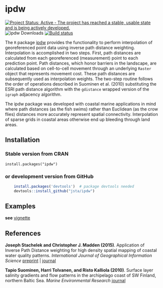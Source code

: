 ipdw
======

[![Project Status: Active - The project has reached a stable, usable state and is being actively developed.](http://www.repostatus.org/badges/latest/active.svg)](http://www.repostatus.org/#active)
![ipdw Downloads](http://cranlogs.r-pkg.org/badges/ipdw)
[![Build status](https://ci.appveyor.com/api/projects/status/5vb8krkx50r1qhbp?svg=true)](https://ci.appveyor.com/project/jsta/ipdw)

The `R` package [ipdw](http://jsta.github.io/public/stachmadden2015am.pdf)  provides the functionality to perform interpolation of georeferenced point data using inverse path distance weighting. Interpolation is accomplished in two steps. First, path distances are calculated from each georeferenced (measurement) point to each prediction point. Path distances, which honor barriers in the landscape, are calculated based on cell-to-cell movement through an underlying `Raster` object that represents movement cost. These path distances are subsequently used as interpolation weights. The two-step routine follows the order of operations described in Suominen et al. (2010) substituting the ESRI path distance algorithm with the `gdistance` wrapped version of the `igraph` adjacency algorithm.    

The ipdw package was developed with coastal marine applications in mind where path distances (as the fish swims) rather than Euclidean (as the crow flies) distances more accurately represent spatial connectivity. Interpolation of sparse grids in coastal areas otherwise end up bleeding through land areas.

## Installation
### Stable version from CRAN

```{r}
install.packages("ipdw")
```

### or development version from GitHub
```r
	install.packages('devtools')  # package devtools needed
	devtools::install_github("jsta/ipdw")
```

## Examples
**see** [vignette](https://cdn.rawgit.com/jsta/ipdw/master/inst/doc/ipdw.pdf)

## References
**Joseph Stachelek and Christopher J. Madden (2015)**. Application of Inverse Path Distance weighting for high density spatial mapping of coastal water quality patterns.
*International Journal of Geographical Information Science*
[preprint](http://jsta.github.io/public/stachmadden2015am.pdf) | [journal](http://dx.doi.org/10.1080/13658816.2015.1018833)

**Tapio Suominen, Harri Tolvanen, and Risto Kalliola (2010)**. Surface layer salinity gradients and flow patterns in the archipelago coast of SW Finland, northern Baltic Sea.
*Marine Environmental Research*
[journal](http://dx.doi.org/10.1016/j.marenvres.2009.10.009)
  
